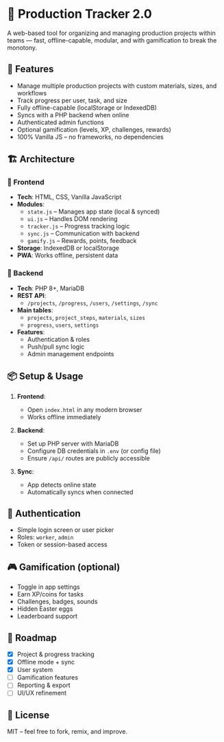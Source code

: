 # 🧵 Production Tracker 2.0

A web-based tool for organizing and managing production projects within teams — fast, offline-capable, modular, and with gamification to break the monotony.

## 🚀 Features

- Manage multiple production projects with custom materials, sizes, and workflows
- Track progress per user, task, and size
- Fully offline-capable (localStorage or IndexedDB)
- Syncs with a PHP backend when online
- Authenticated admin functions
- Optional gamification (levels, XP, challenges, rewards)
- 100% Vanilla JS – no frameworks, no dependencies

## 🏗️ Architecture

### 🔻 Frontend

- **Tech**: HTML, CSS, Vanilla JavaScript
- **Modules**:
  - `state.js` – Manages app state (local & synced)
  - `ui.js` – Handles DOM rendering
  - `tracker.js` – Progress tracking logic
  - `sync.js` – Communication with backend
  - `gamify.js` – Rewards, points, feedback
- **Storage**: IndexedDB or localStorage
- **PWA**: Works offline, persistent data

### 🔺 Backend

- **Tech**: PHP 8+, MariaDB
- **REST API**:
  - `/projects`, `/progress`, `/users`, `/settings`, `/sync`
- **Main tables**:
  - `projects`, `project_steps`, `materials`, `sizes`
  - `progress`, `users`, `settings`
- **Features**:
  - Authentication & roles
  - Push/pull sync logic
  - Admin management endpoints

## 📦 Setup & Usage

1. **Frontend**:
   - Open `index.html` in any modern browser
   - Works offline immediately

2. **Backend**:
   - Set up PHP server with MariaDB
   - Configure DB credentials in `.env` (or config file)
   - Ensure `/api/` routes are publicly accessible

3. **Sync**:
   - App detects online state
   - Automatically syncs when connected

## 🔐 Authentication

- Simple login screen or user picker
- Roles: `worker`, `admin`
- Token or session-based access

## 🎮 Gamification (optional)

- Toggle in app settings
- Earn XP/coins for tasks
- Challenges, badges, sounds
- Hidden Easter eggs
- Leaderboard support

## 📌 Roadmap

- [x] Project & progress tracking
- [x] Offline mode + sync
- [x] User system
- [ ] Gamification features
- [ ] Reporting & export
- [ ] UI/UX refinement

## 📃 License

MIT – feel free to fork, remix, and improve.
